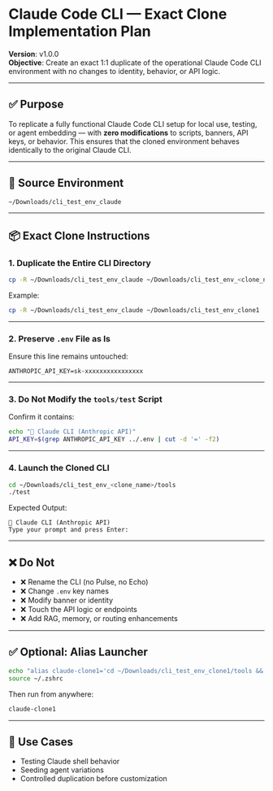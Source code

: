 # Claude Code CLI — Exact Clone Implementation Plan  
**Version**: v1.0.0  
**Objective**: Create an exact 1:1 duplicate of the operational Claude Code CLI environment with no changes to identity, behavior, or API logic.

---

## ✅ Purpose  
To replicate a fully functional Claude Code CLI setup for local use, testing, or agent embedding — with **zero modifications** to scripts, banners, API keys, or behavior. This ensures that the cloned environment behaves identically to the original Claude CLI.

---

## 📁 Source Environment  
```bash
~/Downloads/cli_test_env_claude
```

---

## 📦 Exact Clone Instructions

### 1. Duplicate the Entire CLI Directory

```bash
cp -R ~/Downloads/cli_test_env_claude ~/Downloads/cli_test_env_<clone_name>
```

Example:

```bash
cp -R ~/Downloads/cli_test_env_claude ~/Downloads/cli_test_env_clone1
```

---

### 2. Preserve `.env` File as Is

Ensure this line remains untouched:

```env
ANTHROPIC_API_KEY=sk-xxxxxxxxxxxxxxxx
```

---

### 3. Do Not Modify the `tools/test` Script

Confirm it contains:

```bash
echo "🧠 Claude CLI (Anthropic API)"
API_KEY=$(grep ANTHROPIC_API_KEY ../.env | cut -d '=' -f2)
```

---

### 4. Launch the Cloned CLI

```bash
cd ~/Downloads/cli_test_env_<clone_name>/tools
./test
```

Expected Output:

```
🧠 Claude CLI (Anthropic API)
Type your prompt and press Enter:
```

---

## ❌ Do Not

* ❌ Rename the CLI (no Pulse, no Echo)
* ❌ Change `.env` key names
* ❌ Modify banner or identity
* ❌ Touch the API logic or endpoints
* ❌ Add RAG, memory, or routing enhancements

---

## ✅ Optional: Alias Launcher

```bash
echo "alias claude-clone1='cd ~/Downloads/cli_test_env_clone1/tools && ./test'" >> ~/.zshrc
source ~/.zshrc
```

Then run from anywhere:

```bash
claude-clone1
```

---

## 🧠 Use Cases

* Testing Claude shell behavior
* Seeding agent variations
* Controlled duplication before customization